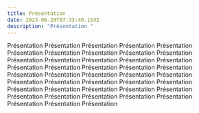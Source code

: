 ```yaml
---
title: Présentation
date: 2023-06-20T07:33:49.153Z
description: "Présentation "
---
```

Présentation Présentation Présentation Présentation Présentation Présentation Présentation Présentation Présentation Présentation Présentation Présentation Présentation Présentation Présentation Présentation Présentation Présentation Présentation Présentation Présentation Présentation Présentation Présentation Présentation Présentation Présentation Présentation Présentation Présentation Présentation Présentation Présentation Présentation Présentation Présentation Présentation Présentation Présentation Présentation Présentation Présentation Présentation